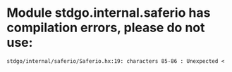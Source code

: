 # Module stdgo.internal.saferio has compilation errors, please do not use:
```
stdgo/internal/saferio/Saferio.hx:19: characters 85-86 : Unexpected <

```

